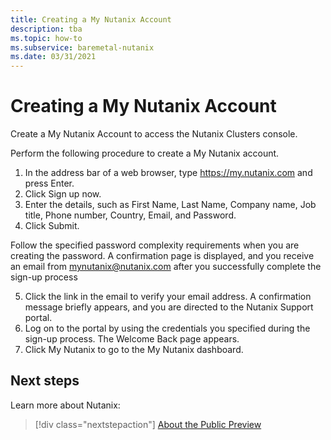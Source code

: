 ```yaml
---
title: Creating a My Nutanix Account 
description: tba
ms.topic: how-to
ms.subservice: baremetal-nutanix
ms.date: 03/31/2021
---
```


# Creating a My Nutanix Account 

Create a My Nutanix Account to access the Nutanix Clusters console. 
 
Perform the following procedure to create a My Nutanix account. 
1.	In the address bar of a web browser, type https://my.nutanix.com and press Enter. 
2.	Click Sign up now. 
3.	Enter the details, such as First Name, Last Name, Company name, Job title, Phone number, Country, Email, and Password. 
4.	Click Submit. 
 
Follow the specified password complexity requirements when you are creating the password. 
A	confirmation page is displayed, and you receive an email from mynutanix@nutanix.com after you successfully complete the sign-up process 
 
5.	Click the link in the email to verify your email address. 
A	confirmation message briefly appears, and you are directed to the Nutanix Support portal. 
6.	Log on to the portal by using the credentials you specified during the sign-up process. 
The Welcome Back page appears. 
7.	Click My Nutanix to go to the My Nutanix dashboard. 


 
## Next steps

Learn more about Nutanix:

> [!div class="nextstepaction"]
> [About the Public Preview](about-the-public-preview.md)
